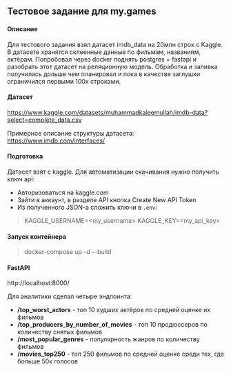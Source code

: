 ## Тестовое задание для my.games

#### Описание
Для тестового задания взял датасет imdb_data на 20млн строк с Kaggle.
В датасете хранятся склеенные данные по фильмам, названиям, актёрам.
Попробовал через docker поднять postgres + fastapi и разобрать этот датасет на реляционную модель. Обработка и заливка получилась дольше чем планировал и пока в качестве заглушки ограничился первыми 100к строками.

#### Датасет
https://www.kaggle.com/datasets/muhammadkaleemullah/imdb-data?select=complete_data.csv

Примерное описание структуры датасета: https://www.imdb.com/interfaces/

#### Подготовка
Датасет взят с kaggle. Для автоматизации скачивания нужно получить ключ api:
- Авторизоваться на kaggle.com
- Зайти в аккаунт, в разделе API кнопка Create New API Token
- Из полученного JSON-а сложить ключи в `.env`:
> KAGGLE_USERNAME=<my_username>
> KAGGLE_KEY=<my_api_key>

#### Запуск контейнера
> docker-compose up -d --build

#### FastAPI
http://localhost:8000/

Для аналитики сделал четыре эндпоинта:
- **/top_worst_actors** - топ 10 худших актёров по средней оценке их фильмов
- **/top_producers_by_number_of_movies** - топ 10 продюссеров по количеству снятых фильмов
- **/most_popular_genres** - популярность жанров по количеству фильмов
- **/movies_top250** - топ 250 фильмов по средней оценке среди тех, где больше 50к голосов